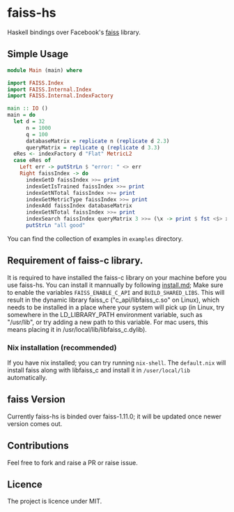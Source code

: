 # faiss-hs

Haskell bindings over Facebook's [faiss](https://github.com/facebookresearch/faiss) library.

## Simple Usage

```haskell
module Main (main) where

import FAISS.Index
import FAISS.Internal.Index
import FAISS.Internal.IndexFactory

main :: IO ()
main = do
  let d = 32
      n = 1000
      q = 100
      databaseMatrix = replicate n (replicate d 2.3)
      queryMatrix = replicate q (replicate d 3.3)
  eRes <- indexFactory d "Flat" MetricL2
  case eRes of
    Left err -> putStrLn $ "error: " <> err
    Right faissIndex -> do
      indexGetD faissIndex >>= print
      indexGetIsTrained faissIndex >>= print
      indexGetNTotal faissIndex >>= print
      indexGetMetricType faissIndex >>= print
      indexAdd faissIndex databaseMatrix
      indexGetNTotal faissIndex >>= print
      indexSearch faissIndex queryMatrix 3 >>= (\x -> print $ fst <$> x)
      putStrLn "all good"
```

You can find the collection of examples in `examples` directory.

## Requirement of faiss-c library.

It is required to have installed the faiss-c library on your machine before you use faiss-hs.
You can install it mannually by following [install.md](https://github.com/facebookresearch/faiss/blob/main/INSTALL.md); Make sure to enable
the variables `FAISS_ENABLE_C_API` and `BUILD_SHARED_LIBS`. This will result in the dynamic library faiss_c ("c_api/libfaiss_c.so" on Linux),
which needs to be installed in a place where your system will pick up (in Linux, try somewhere in the LD_LIBRARY_PATH environment variable,
such as "/usr/lib", or try adding a new path to this variable. For mac users, this means placing it in /usr/local/lib/libfaiss_c.dylib).

### Nix installation (recommended)

If you have nix installed; you can try running `nix-shell`. The `default.nix` will install faiss along with libfaiss_c and install it in `/user/local/lib` automatically.

## faiss Version

Currently faiss-hs is binded over faiss-1.11.0; it will be updated once newer version comes out.

## Contributions

Feel free to fork and raise a PR or raise issue.

## Licence

The project is licence under MIT.
